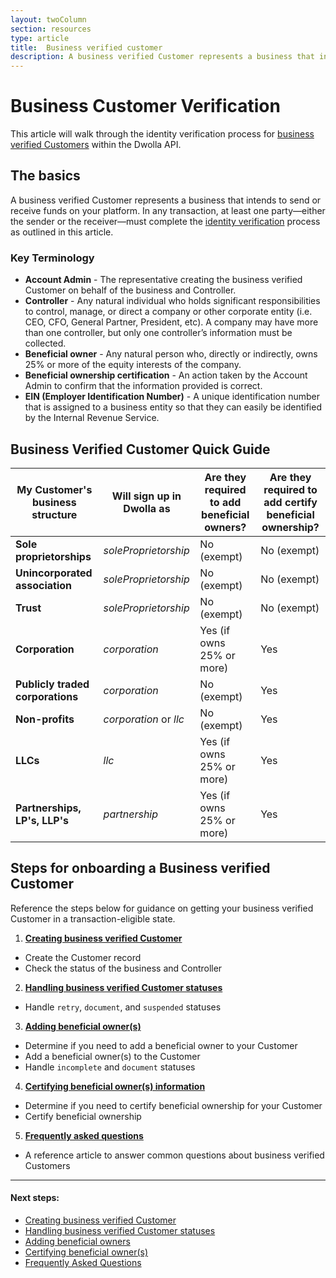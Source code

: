 ```yaml
---
layout: twoColumn
section: resources
type: article
title:  Business verified customer
description: A business verified Customer represents a business that intends to send or receive funds on your platform.
---
```

# Business Customer Verification

This article will walk through the identity verification process for [business verified Customers](https://developers.dwolla.com/resources/account-types.html) within the Dwolla API.

## The basics

A business verified Customer represents a business that intends to send or receive funds on your platform. In any transaction, at least one party—either the sender or the receiver—must complete the [identity verification](https://www.dwolla.com/updates/guide-to-cip-customer-identification-program-dwolla-payments-api/) process as outlined in this article.

### Key Terminology

* **Account Admin** - The representative creating the business verified Customer on behalf of the business and Controller.
* **Controller** - Any natural individual who holds significant responsibilities to control, manage, or direct a company or other corporate entity (i.e. CEO, CFO, General Partner, President, etc). A company may have more than one controller, but only one controller’s information must be collected.
* **Beneficial owner** - Any natural person who, directly or indirectly, owns 25% or more of the equity interests of the company.
* **Beneficial ownership certification** - An action taken by the Account Admin to confirm that the information provided is correct.
* **EIN (Employer Identification Number)** - A unique identification number that is assigned to a business entity so that they can easily be identified by the Internal Revenue Service.

## Business Verified Customer Quick Guide

| My Customer's business structure | Will sign up in Dwolla as | Are they required to add beneficial owners? | Are they required to add certify beneficial ownership? |
|----------------------------------|---------------------------|---------------------------------------------|--------------------------------------------------------|
| **Sole proprietorships**         | *soleProprietorship*      | No (exempt)                                 | No (exempt)                                            |
| **Unincorporated association**   | *soleProprietorship*      | No (exempt)                                 | No (exempt)                                            |
| **Trust**                        | *soleProprietorship*      | No (exempt)                                 | No (exempt)                                            |
| **Corporation**                  | *corporation*             | Yes (if owns 25% or more)                   | Yes                                                    |
| **Publicly traded corporations**          | *corporation*             | No (exempt)                                 | Yes                                                    |
| **Non-profits**                  | *corporation* or *llc*    | No (exempt)                                 | Yes                                                    |
| **LLCs**                         | *llc*                     | Yes (if owns 25% or more)                   | Yes                                                    |
| **Partnerships, LP's,  LLP's**   | *partnership*             | Yes (if owns 25% or more)                   | Yes                                                    |

## Steps for onboarding a Business verified Customer

Reference the steps below for guidance on getting your business verified Customer in a transaction-eligible state.

1. [**Creating business verified Customer**](/resources/business-verified-customer/create-business-verified-customers.html)
 * Create the Customer record
 * Check the status of the business and Controller
2. [**Handling business verified Customer statuses**](/resources/business-verified-customer/handling-controller-and-customer-statuses.html)
 * Handle `retry`, `document`, and `suspended` statuses
3. [**Adding beneficial owner(s)**](/resources/business-verified-customer/adding-beneficial-owners.html)
 * Determine if you need to add a beneficial owner to your Customer
 * Add a beneficial owner(s) to the Customer
 * Handle `incomplete` and `document` statuses
4. [**Certifying beneficial owner(s) information**](/resources/business-verified-customer/handling-beneficial-owner-certification.html)
 * Determine if you need to certify beneficial ownership for your Customer
 * Certify beneficial ownership
5. [**Frequently asked questions**](/resources/business-verified-customer/frequently-asked-questions.html)
 * A reference article to answer common questions about business verified Customers


* * *

#### Next steps:

* [Creating business verified Customer](/resources/business-verified-customer/create-business-verified-customers.html)
* [Handling business verified Customer statuses](/resources/business-verified-customer/handling-controller-and-customer-statuses.html)
* [Adding beneficial owners](/resources/business-verified-customer/adding-beneficial-owners.html)
* [Certifying beneficial owner(s)](/resources/business-verified-customer/handling-beneficial-owner-certification.html)
* [Frequently Asked Questions](/resources/business-verified-customer/frequently-asked-questions.html)
